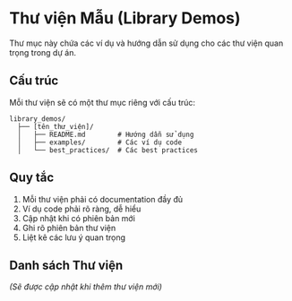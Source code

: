 # Thư viện Mẫu (Library Demos)

Thư mục này chứa các ví dụ và hướng dẫn sử dụng cho các thư viện quan trọng trong dự án.

## Cấu trúc
Mỗi thư viện sẽ có một thư mục riêng với cấu trúc:
```
library_demos/
  ├── [tên_thư_viện]/
  │   ├── README.md        # Hướng dẫn sử dụng
  │   ├── examples/        # Các ví dụ code
  │   └── best_practices/  # Các best practices
```

## Quy tắc
1. Mỗi thư viện phải có documentation đầy đủ
2. Ví dụ code phải rõ ràng, dễ hiểu
3. Cập nhật khi có phiên bản mới
4. Ghi rõ phiên bản thư viện
5. Liệt kê các lưu ý quan trọng

## Danh sách Thư viện
*(Sẽ được cập nhật khi thêm thư viện mới)* 
